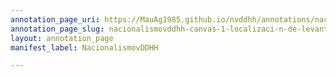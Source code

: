 ```yaml
---
annotation_page_uri: https://MauAg1985.github.io/nvddhh/annotations/nacionalismovddhh-canvas-1-localizaci-n-de-levantamiento-de-cadaveres.json
annotation_page_slug: nacionalismovddhh-canvas-1-localizaci-n-de-levantamiento-de-cadaveres
layout: annotation_page
manifest_label: NacionalismovDDHH

---
```

